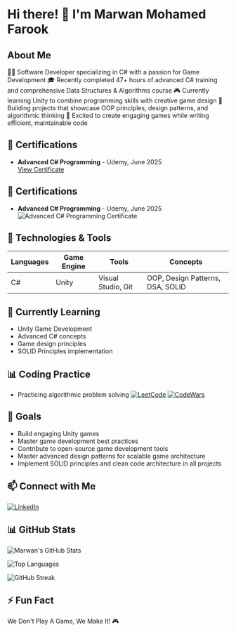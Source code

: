 # Hi there! 👋 I'm Marwan Mohamed Farook

## About Me
👨‍💻 Software Developer specializing in C# with a passion for Game Development
🎓 Recently completed 47+ hours of advanced C# training and comprehensive Data Structures & Algorithms course
🎮 Currently learning Unity to combine programming skills with creative game design
🔧 Building projects that showcase OOP principles, design patterns, and algorithmic thinking
🌱 Excited to create engaging games while writing efficient, maintainable code

## 📜 Certifications
- **Advanced C# Programming** - Udemy, June 2025  
  [View Certificate](https://www.udemy.com/certificate/UC-398c4410-f579-4c0a-b42e-eec897e798fc/)
## 📜 Certifications
- **Advanced C# Programming** - Udemy, June 2025  
  ![Advanced C# Programming Certificate](https://raw.githubusercontent.com/marwanFarook/marwanFarook/main/assets/advanced-csharp-certificate.jpg)

## 🔧 Technologies & Tools
| Languages | Game Engine | Tools          | Concepts                          |
|-----------|-------------|----------------|-----------------------------------|
| C#        | Unity       | Visual Studio, Git | OOP, Design Patterns, DSA, SOLID |


## 🌱 Currently Learning
- Unity Game Development
- Advanced C# concepts
- Game design principles
- SOLID Principles implementation

## 📊 Coding Practice
- Practicing algorithmic problem solving
[![LeetCode](https://img.shields.io/badge/-LeetCode-FFA116?style=flat&logo=leetcode)](https://leetcode.com/u/marwanFarook/)
[![CodeWars](https://img.shields.io/badge/-CodeWars-B1361E?style=flat&logo=codewars)](https://www.codewars.com/users/Farookz)

## 🎯 Goals
- Build engaging Unity games
- Master game development best practices
- Contribute to open-source game development tools
- Master advanced design patterns for scalable game architecture
- Implement SOLID principles and clean code architecture in all projects

## 📫 Connect with Me
[![LinkedIn](https://img.shields.io/badge/-LinkedIn-0077B5?style=flat&logo=linkedin)](https://www.linkedin.com/in/marwan-farook-411154314/)
 
## 📊 GitHub Stats
![Marwan's GitHub Stats](https://github-readme-stats.vercel.app/api?username=marwanFarook&show_icons=true&theme=transparent&count_private=true)

![Top Languages](https://github-readme-stats.vercel.app/api/top-langs/?username=marwanFarook&layout=compact&theme=transparent)

![GitHub Streak](https://github-readme-streak-stats.herokuapp.com/?user=marwanFarook&theme=transparent)

## ⚡ Fun Fact
We Don't Play A Game, We Make It! 🎮
